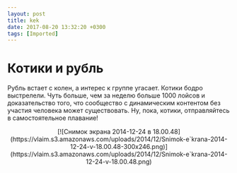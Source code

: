 ```yaml
---
layout: post
title: kek
date: 2017-08-20 13:32:20 +0300
tags: [Imported]
---
```

# Котики и рубль

Рубль встает с колен, а интерес к группе угасает. Котики бодро выстрелели. Чуть больше, чем за неделю больше 1000 лойсов и доказательство того, что сообщество с динамическим контентом без участия человека может существовать. 
Ну, пока, котики, отправляйтесь в самостоятельное плавание! 

<center>[![Снимок экрана 2014-12-24 в 18.00.48](https://vlaim.s3.amazonaws.com/uploads/2014/12/Snimok-e`krana-2014-12-24-v-18.00.48-300x246.png)](https://vlaim.s3.amazonaws.com/uploads/2014/12/Snimok-e`krana-2014-12-24-v-18.00.48.png)</center>